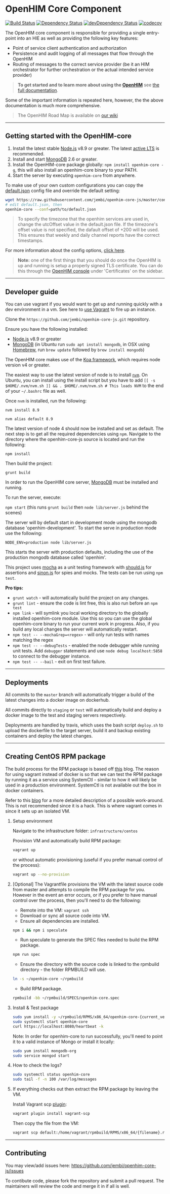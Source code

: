 # OpenHIM Core Component

[![Build Status](https://travis-ci.org/jembi/openhim-core-js.png?branch=master)](https://travis-ci.org/jembi/openhim-core-js) [![Dependency Status](https://david-dm.org/jembi/openhim-core-js.png)](https://david-dm.org/jembi/openhim-core-js) [![devDependency Status](https://david-dm.org/jembi/openhim-core-js/dev-status.png)](https://david-dm.org/jembi/openhim-core-js#info=devDependencies) [![codecov](https://codecov.io/gh/jembi/openhim-core-js/branch/master/graph/badge.svg)](https://codecov.io/gh/jembi/openhim-core-js)

The OpenHIM core component is responsible for providing a single entry-point into an HIE as well as providing the following key features:

* Point of service client authentication and authorization
* Persistence and audit logging of all messages that flow through the OpenHIM
* Routing of messages to the correct service provider (be it an HIM orchestrator for further orchestration or the actual intended service provider)

> **To get started and to learn more about using the [OpenHIM](http://openhim.org)** see [the full documentation](https://openhim.readthedocs.io).

Some of the important information is repeated here, however, the the above documentation is much more comprehensive.

> The OpenHIM Road Map is available on [our wiki](https://github.com/jembi/openhim-core-js/wiki/OpenHIM-core-Development-Roadmap)

---

## Getting started with the OpenHIM-core

1. Install the latest stable [Node.js](http://nodejs.org/) v8.9 or greater. The latest [active LTS](https://github.com/nodejs/LTS) is recommended.
1. Install and start [MongoDB](http://www.mongodb.org/) 2.6 or greater.
1. Install the OpenHIM-core package globally: `npm install openhim-core -g`, this will also install an openhim-core binary to your PATH.
1. Start the server by executing `openhim-core` from anywhere.

To make use of your own custom configurations you can copy the [default.json](https://github.com/jembi/openhim-core-js/blob/master/config/default.json) config file and override the default setting:

```bash
wget https://raw.githubusercontent.com/jembi/openhim-core-js/master/config/default.json
# edit default.json, then
openhim-core --conf=path/to/default.json
```

> To specify the timezone that the openhim services are used in, change the utcOffset value in the default.json file. If the timezone's offset value is not specified, the dafault offset of +200 will be used. This ensures that weekly and daily channel reports have the correct timestamps.

For more information about the config options, [click here](https://github.com/jembi/openhim-core-js/blob/master/config/config.md).

> **Note:** one of the first things that you should do once the OpenHIM is up and running is setup a properly signed TLS certificate. You can do this through the [OpenHIM console](https://github.com/jembi/openhim-console) under 'Certificates' on the sidebar.

---

## Developer guide

You can use vagrant if you would want to get up and running quickly with a dev environment in a vm. See here to [use Vagrant](https://github.com/jembi/openhim-core-js/wiki/Running-the-OpenHIM-using-Vagrant) to fire up an instance.

Clone the `https://github.com/jembi/openhim-core-js.git` repository.

Ensure you have the following installed:

* [Node.js](http://nodejs.org/) v8.9 or greater
* [MongoDB](http://www.mongodb.org/) (in Ubuntu run `sudo apt install mongodb`, in OSX using [Homebrew](http://brew.sh), run `brew update` followed by `brew install mongodb`)

The OpenHIM core makes use of the [Koa framework](http://koajs.com/), which requires node version v4 or greater.

The easiest way to use the latest version of node is to install [`nvm`](https://github.com/creationix/nvm). On Ubuntu, you can install using the install script but you have to add `[[ -s $HOME/.nvm/nvm.sh ]] && . $HOME/.nvm/nvm.sh # This loads NVM` to the end of your `~/.bashrc` file as well.

Once `nvm` is installed, run the following:

`nvm install 8.9`

`nvm alias default 8.9`

The latest version of node 4 should now be installed and set as default. The next step is to get all the required dependencies using `npm`. Navigate to the directory where the openhim-core-js source is located and run the following:

`npm install`

Then build the project:

`grunt build`

In order to run the OpenHIM core server, [MongoDB](http://www.mongodb.org/) must be installed and running.

To run the server, execute:

`npm start` (this runs `grunt build` then `node lib/server.js` behind the scenes)

The server will by default start in development mode using the mongodb database 'openhim-development'. To start the serve in production mode use the following:

`NODE_ENV=production node lib/server.js`

This starts the server with production defaults, including the use of the production mongodb database called 'openhim'.

This project uses [mocha](https://mochajs.org/) as a unit testing framework with [should.js](https://github.com/visionmedia/should.js/) for assertions and [sinon.js](http://sinonjs.org/) for spies and mocks. The tests can be run using `npm test`.

**Pro tips:**

* `grunt watch` - will automatically build the project on any changes.
* `grunt lint` - ensure the code is lint free, this is also run before an `npm test`
* `npm link` - will symlink you local working directory to the globally installed openhim-core module. Use this so you can use the global openhim-core binary to run your current work in progress. Also, if you build any local changes the server will automatically restart.
* `npm test -- --mochaGrep=<regex>` - will only run tests with names matching the regex
* `npm test -- --debugTests` - enabled the node debugger while running unit tests. Add `debugger` statements and use `node debug localhost:5858` to connect to the debugger instance.
* `npm test -- --bail` - exit on first test failure.

---

## Deployments

All commits to the `master` branch will automatically trigger a build of the latest changes into a docker image on dockerhub.

All commits directly to `staging` or `test` will automatically build and deploy a docker image to the test and staging servers respectively.

Deployments are handled by travis, which uses the bash script `deploy.sh` to upload the dockerfile to the target server, build it and backup existing containers and deploy the latest changes.

---

## Creating CentOS RPM package

The build process for the RPM package is based off [this](https://github.com/bbc/speculate/wiki/Packaging-a-Node.js-project-as-an-RPM-for-CentOS-7) blog. The reason for using vagrant instead of docker is so that we can test the RPM package by running it as a service using SystemCtl - similar to how it will likely be used in a production environment. SystemCtl is not available out the box in docker containers.

Refer to this [blog](https://developers.redhat.com/blog/2014/05/05/running-systemd-within-docker-container/) for a more detailed description of a possible work-around. This is not recommended since it is a hack. This is where vagrant comes in since it sets up an isolated VM.

1. Setup environment

    Navigate to the infrastructure folder: `infrastructure/centos`

    Provision VM and automatically build RPM package:

    ```bash
    vagrant up
    ```

    or without automatic provisioning (useful if you prefer manual control of the process):

    ```bash
    vagrant up --no-provision
    ```

1. [Optional] The Vagrantfile provisions the VM with the latest source code from master and attempts to compile the RPM package for you. However in the event an error occurs, or if you prefer to have manual control over the process, then you'll need to do the following:

    * Remote into the VM: `vagrant ssh`
    * Download or sync all source code into VM.
    * Ensure all dependencies are installed.

    ```bash
    npm i && npm i speculate
    ```

    * Run speculate to generate the SPEC files needed to build the RPM package.

    ```bash
    npm run spec
    ```

    * Ensure the directory with the source code is linked to the rpmbuild directory - the folder RPMBUILD will use.

    ```bash
    ln -s ~/openhim-core ~/rpmbuild
    ```

    * Build RPM package.

    ```bash
    rpmbuild -bb ~/rpmbuild/SPECS/openhim-core.spec
    ```

1. Install & Test package

    ```bash
    sudo yum install -y ~/rpmbuild/RPMS/x86_64/openhim-core-{current_version}.x86_64.rpm
    sudo systemctl start openhim-core
    curl https://localhost:8080/heartbeat -k
    ```

    Note: In order for openhim-core to run successfully, you'll need to point it to a valid instance of Mongo or install it locally:

    ```bash
    sudo yum install mongodb-org
    sudo service mongod start
    ```

1. How to check the logs?

    ```bash
    sudo systemctl status openhim-core
    sudo tail -f -n 100 /var/log/messages
    ```

1. If everything checks out then extract the RPM package by leaving the VM.

    Install Vagrant scp [plugin](https://github.com/invernizzi/vagrant-scp):

    ```bash
    vagrant plugin install vagrant-scp
    ```

    Then copy the file from the VM:

    ```bash
    vagrant scp default:/home/vagrant/rpmbuild/RPMS/x86_64/{filename}.rpm .
    ```

---

## Contributing

You may view/add issues here: <https://github.com/jembi/openhim-core-js/issues>

To contibute code, please fork the repository and submit a pull request. The maintainers will review the code and merge it in if all is well.
